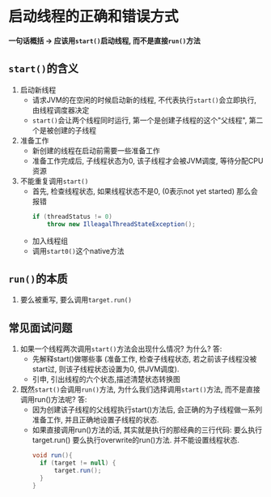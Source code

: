 # 启动线程的正确和错误方式
**一句话概括 -> 应该用`start()`启动线程, 而不是直接`run()`方法**

## `start()`的含义
  1. 启动新线程
      - 请求JVM的在空闲的时候启动新的线程, 不代表执行`start()`会立即执行, 由线程调度器决定
      - `start()`会让两个线程同时运行, 第一个是创建子线程的这个"父线程", 第二个是被创建的子线程
  2. 准备工作
      - 新创建的线程在启动前需要一些准备工作
      - 准备工作完成后, 子线程状态为0, 该子线程才会被JVM调度, 等待分配CPU资源
  3. 不能重复调用`start()`
      - 首先, 检查线程状态, 如果线程状态不是0, (0表示not yet started) 那么会报错
        ```java
        if (threadStatus != 0) 
            throw new IlleagalThreadStateException();
        ```
      - 加入线程组
      - 调用`start0()`这个native方法
  
## `run()`的本质
  1. 要么被重写, 要么调用`target.run()`
   

## 常见面试问题
  1. 如果一个线程两次调用`start()`方法会出现什么情况? 为什么?
  答:
       - 先解释start()做哪些事 (准备工作, 检查子线程状态, 若之前该子线程没被start过, 则该子线程状态设置为0, 供JVM调度).
       - 引申, 引出线程的六个状态,描述清楚状态转换图
  2. 既然`start()`会调用`run()`方法, 为什么我们选择调用`start()`方法, 而不是直接调用run()方法呢?
  答:
      - 因为创建该子线程的父线程执行start()方法后, 会正确的为子线程做一系列准备工作, 并且正确地设置子线程的状态.
      - 如果直接调用run()方法的话, 其实就是执行的那经典的三行代码: 要么执行target.run() 要么执行overwrite的run()方法. 并不能设置线程状态.
        ```java
        void run(){
          if (target != null) {
              target.run();
          }
        }
        ```